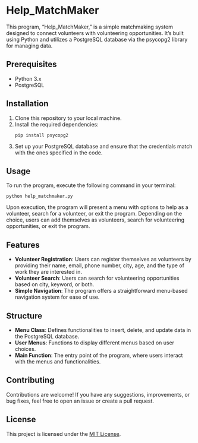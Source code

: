 <h1 class="code-line" data-line-start=0 data-line-end=1 ><a id="Help_MatchMaker_0"></a>Help_MatchMaker</h1>
<p class="has-line-data" data-line-start="2" data-line-end="3">This program, “Help_MatchMaker,” is a simple matchmaking system designed to connect volunteers with volunteering opportunities. It’s built using Python and utilizes a PostgreSQL database via the psycopg2 library for managing data.</p>
<h2 class="code-line" data-line-start=4 data-line-end=5 ><a id="Prerequisites_4"></a>Prerequisites</h2>
<ul>
<li class="has-line-data" data-line-start="5" data-line-end="6">Python 3.x</li>
<li class="has-line-data" data-line-start="6" data-line-end="8">PostgreSQL</li>
</ul>
<h2 class="code-line" data-line-start=8 data-line-end=9 ><a id="Installation_8"></a>Installation</h2>
<ol>
<li class="has-line-data" data-line-start="9" data-line-end="10">Clone this repository to your local machine.</li>
<li class="has-line-data" data-line-start="10" data-line-end="14">Install the required dependencies:<pre><code class="has-line-data" data-line-start="12" data-line-end="14" class="language-bash">pip install psycopg2
</code></pre>
</li>
<li class="has-line-data" data-line-start="14" data-line-end="16">Set up your PostgreSQL database and ensure that the credentials match with the ones specified in the code.</li>
</ol>
<h2 class="code-line" data-line-start=16 data-line-end=17 ><a id="Usage_16"></a>Usage</h2>
<p class="has-line-data" data-line-start="17" data-line-end="18">To run the program, execute the following command in your terminal:</p>
<pre><code class="has-line-data" data-line-start="19" data-line-end="21" class="language-bash">python <span class="hljs-built_in">help</span>_matchmaker.py
</code></pre>
<p class="has-line-data" data-line-start="22" data-line-end="23">Upon execution, the program will present a menu with options to help as a volunteer, search for a volunteer, or exit the program. Depending on the choice, users can add themselves as volunteers, search for volunteering opportunities, or exit the program.</p>
<h2 class="code-line" data-line-start=24 data-line-end=25 ><a id="Features_24"></a>Features</h2>
<ul>
<li class="has-line-data" data-line-start="25" data-line-end="26"><strong>Volunteer Registration</strong>: Users can register themselves as volunteers by providing their name, email, phone number, city, age, and the type of work they are interested in.</li>
<li class="has-line-data" data-line-start="26" data-line-end="27"><strong>Volunteer Search</strong>: Users can search for volunteering opportunities based on city, keyword, or both.</li>
<li class="has-line-data" data-line-start="27" data-line-end="29"><strong>Simple Navigation</strong>: The program offers a straightforward menu-based navigation system for ease of use.</li>
</ul>
<h2 class="code-line" data-line-start=29 data-line-end=30 ><a id="Structure_29"></a>Structure</h2>
<ul>
<li class="has-line-data" data-line-start="30" data-line-end="31"><strong>Menu Class</strong>: Defines functionalities to insert, delete, and update data in the PostgreSQL database.</li>
<li class="has-line-data" data-line-start="31" data-line-end="32"><strong>User Menus</strong>: Functions to display different menus based on user choices.</li>
<li class="has-line-data" data-line-start="32" data-line-end="34"><strong>Main Function</strong>: The entry point of the program, where users interact with the menus and functionalities.</li>
</ul>
<h2 class="code-line" data-line-start=34 data-line-end=35 ><a id="Contributing_34"></a>Contributing</h2>
<p class="has-line-data" data-line-start="35" data-line-end="36">Contributions are welcome! If you have any suggestions, improvements, or bug fixes, feel free to open an issue or create a pull request.</p>
<h2 class="code-line" data-line-start=37 data-line-end=38 ><a id="License_37"></a>License</h2>
<p class="has-line-data" data-line-start="38" data-line-end="39">This project is licensed under the <a href="LICENSE">MIT License</a>.</p>
